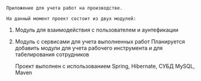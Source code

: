 	Приложение для учета работ на производстве.

	На данный момент проект состоит из двух модулей:
1. Модуль для взаимодействия с пользователем и аунтефикации
2. Модуль с сервисами для учета выполненных работ
	Планируется добавить модули для учета рабочего инструмента
и для табелирования сотрудников

	Проект выполнен с использованием Spring, Hibernate, СУБД MySQL, Maven